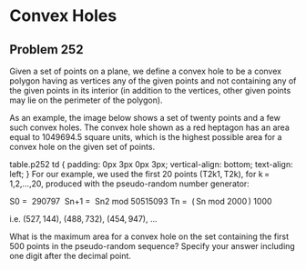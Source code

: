 #  Convex Holes
## Problem 252



Given a set of points on a plane, we define a convex hole to be a convex polygon having as vertices any of the given points and not containing any of the given points in its interior (in addition to the vertices, other given points may lie on the perimeter of the polygon). 


As an example, the image below shows a set of twenty points and a few such convex holes. 
The convex hole shown as a red heptagon has an area equal to 1049694.5 square units, which is the highest possible area for a convex hole on the given set of points.





table.p252 td {
  padding: 0px 3px 0px 3px;
  vertical-align: bottom;
  text-align: left;
}
For our example, we used the first 20 points (T2k1, T2k), for k = 1,2,…,20, produced with the pseudo-random number generator:

S0
    = 
    290797 
  Sn+1
    = 
    Sn2 mod 50515093
  Tn
    = 
    ( Sn mod 2000 )  1000 
  


i.e. (527, 144), (488, 732), (454, 947), …


What is the maximum area for a convex hole on the set containing the first 500 points in the pseudo-random sequence? Specify your answer including one digit after the decimal point.








